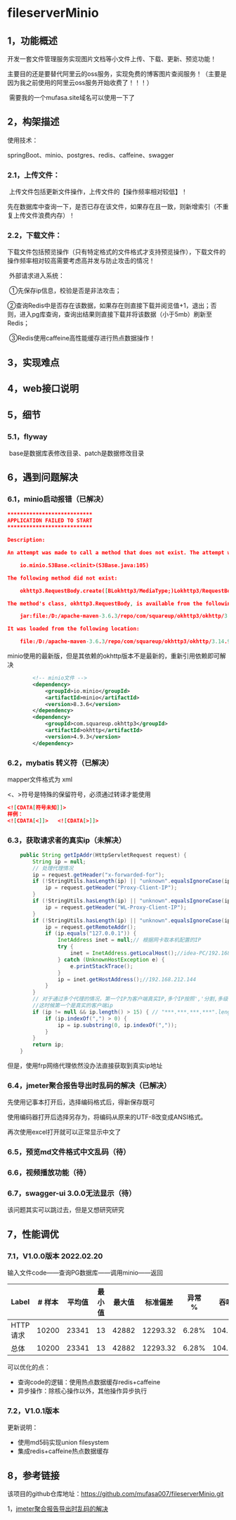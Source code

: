 # fileserverMinio



## 1，功能概述

​	开发一套文件管理服务实现图片文档等小文件上传、下载、更新、预览功能！

​	主要目的还是要替代阿里云的oss服务，实现免费的博客图片查阅服务！（主要是因为我之前使用的阿里云oss服务开始收费了！！！）

​	需要我的一个mufasa.site域名可以使用一下了



## 2，构架描述

使用技术：

springBoot、minio、postgres、redis、caffeine、swagger



### 2.1，上传文件：

​	上传文件包括更新文件操作，上传文件的【操作频率相对较低】！

​	先在数据库中查询一下，是否已存在该文件，如果存在且一致，则新增索引（不重复上传文件浪费内存）！



### 2.2，下载文件：

​	下载文件包括预览操作（只有特定格式的文件格式才支持预览操作），下载文件的操作频率相对较高需要考虑高并发与防止攻击的情况！

​	外部请求进入系统：

​	①先保存ip信息，校验是否是非法攻击；

​	②查询Redis中是否存在该数据，如果存在则直接下载并阅览值+1，退出；否则，进入pg库查询，查询出结果则直接下载并将该数据（小于5mb）刷新至Redis；

​	③Redis使用caffeine高性能缓存进行热点数据操作！



## 3，实现难点







## 4，web接口说明





## 5，细节



### 5.1，flyway

​	base是数据库表修改目录、patch是数据修改目录



## 6，遇到问题解决

### 6.1，minio启动报错（已解决）

```json
***************************
APPLICATION FAILED TO START
***************************

Description:

An attempt was made to call a method that does not exist. The attempt was made from the following location:

    io.minio.S3Base.<clinit>(S3Base.java:105)

The following method did not exist:

    okhttp3.RequestBody.create([BLokhttp3/MediaType;)Lokhttp3/RequestBody;

The method's class, okhttp3.RequestBody, is available from the following locations:

    jar:file:/D:/apache-maven-3.6.3/repo/com/squareup/okhttp3/okhttp/3.14.9/okhttp-3.14.9.jar!/okhttp3/RequestBody.class

It was loaded from the following location:

    file:/D:/apache-maven-3.6.3/repo/com/squareup/okhttp3/okhttp/3.14.9/okhttp-3.14.9.jar
```

minio使用的最新版，但是其依赖的okhttp版本不是最新的，重新引用依赖即可解决

```xml
        <!-- minio文件 -->
        <dependency>
            <groupId>io.minio</groupId>
            <artifactId>minio</artifactId>
            <version>8.3.6</version>
        </dependency>
        <dependency>
            <groupId>com.squareup.okhttp3</groupId>
            <artifactId>okhttp</artifactId>
            <version>4.9.3</version>
        </dependency>
```



### 6.2，mybatis 转义符（已解决）

mapper文件格式为 xml

<、>符号是特殊的保留符号，必须通过转译才能使用

```json
<![CDATA[符号未知]]>
样例：
<![CDATA[<]]>   <![CDATA[>]]>
```



### 6.3，获取请求者的真实ip（未解决）

```java
    public String getIpAddr(HttpServletRequest request) {
        String ip = null;
        // 处理代理情况
        ip = request.getHeader("x-forwarded-for");
        if (!StringUtils.hasLength(ip) || "unknown".equalsIgnoreCase(ip)) {
            ip = request.getHeader("Proxy-Client-IP");
        }
        if (!StringUtils.hasLength(ip) || "unknown".equalsIgnoreCase(ip)) {
            ip = request.getHeader("WL-Proxy-Client-IP");
        }
        if (!StringUtils.hasLength(ip) || "unknown".equalsIgnoreCase(ip)) {
            ip = request.getRemoteAddr();
            if (ip.equals("127.0.0.1")) {
                InetAddress inet = null;// 根据网卡取本机配置的IP
                try {
                    inet = InetAddress.getLocalHost();//idea-PC/192.168.212.144
                } catch (UnknownHostException e) {
                    e.printStackTrace();
                }
                ip = inet.getHostAddress();//192.168.212.144
            }
        }
        // 对于通过多个代理的情况，第一个IP为客户端真实IP,多个IP按照','分割,多级代理的时候会得到多个以,分割的ip，
        //这时候第一个是真实的客户端ip
        if (ip != null && ip.length() > 15) { // "***.***.***.***".length()
            if (ip.indexOf(",") > 0) {
                ip = ip.substring(0, ip.indexOf(","));
            }
        }
        return ip;
    }
```

但是，使用frp网络代理依然没办法直接获取到真实ip地址





### 6.4，jmeter聚合报告导出时乱码的解决（已解决）

先使用记事本打开后，选择编码格式后，得新保存既可

使用编码器打开后选择另存为，将编码从原来的UTF-8改变成ANSI格式。

再次使用excel打开就可以正常显示中文了



### 6.5，预览md文件格式中文乱码（待）



### 6.6，视频播放功能（待）



### 6.7，swagger-ui 3.0.0无法显示（待）

该问题其实可以跳过去，但是又想研究研究





## 7，性能调优

### 7.1，V1.0.0版本 2022.02.20 

输入文件code——查询PG数据库——调用minio——返回

| Label    | # 样本 | 平均值 | 最小值 | 最大值 | 标准偏差 | 异常 % | 吞吐量   | 接收 KB/sec | 发送 KB/sec | 平均字节数 |
| -------- | ------ | ------ | ------ | ------ | -------- | ------ | -------- | ----------- | ----------- | ---------- |
| HTTP请求 | 10200  | 23341  | 13     | 42882  | 12293.32 | 6.28%  | 104.7798 | 32415.18    | 18.61       | 316789.5   |
| 总体     | 10200  | 23341  | 13     | 42882  | 12293.32 | 6.28%  | 104.7798 | 32415.18    | 18.61       | 316789.5   |

可以优化的点：

- 查询code的逻辑：使用热点数据缓存redis+caffeine
- 异步操作：除核心操作以外，其他操作异步执行



### 7.2，V1.0.1版本

更新说明：

- 使用md5码实现union filesystem
- 集成redis+caffeine热点数据缓存



## 8，参考链接

该项目的github仓库地址：https://github.com/mufasa007/fileserverMinio.git



1，[jmeter聚合报告导出时乱码的解决](https://blog.csdn.net/weixin_33816300/article/details/93395751)
